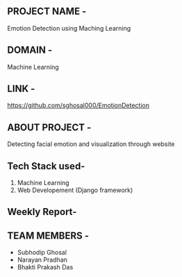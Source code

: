 ## PROJECT NAME -
Emotion Detection using Maching Learning


## DOMAIN - 
Machine Learning



## LINK - 
https://github.com/sghosal000/EmotionDetection


## ABOUT PROJECT - 
Detecting facial emotion and visualization through website


## Tech Stack used-
1. Machine Learning
2. Web Developement (Django framework)


## Weekly Report-


## TEAM MEMBERS -
- Subhodip Ghosal
- Narayan Pradhan
- Bhakti Prakash Das
